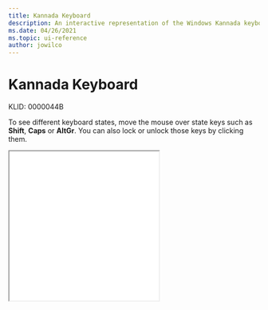 ```yaml
---
title: Kannada Keyboard
description: An interactive representation of the Windows Kannada keyboard. To see different keyboard states, click or move the mouse over the state keys.
ms.date: 04/26/2021
ms.topic: ui-reference
author: jowilco
---
```


# Kannada Keyboard

KLID: 0000044B

To see different keyboard states, move the mouse over state keys such as **Shift**, **Caps** or **AltGr**. You can also lock or unlock those keys by clicking them.

<iframe src="kbdinkan.html" height="300"></iframe>
